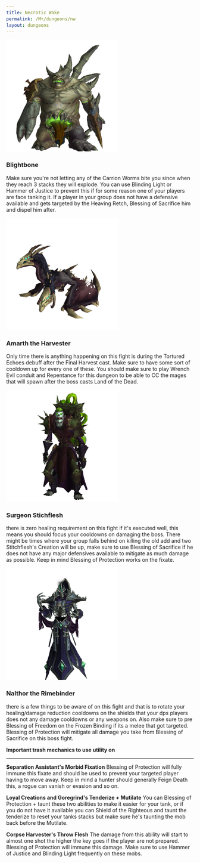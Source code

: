 ```yaml
---
title: Necrotic Wake
permalink: /M+/dungeons/nw
layout: dungeons
---
```

<a style="color: white">
    <img src="/assets/img/dungeons/blightbone.png" class="dungeon_boss"/>
</a>

### Blightbone

Make sure you're not letting any of the Carrion Worms bite you since when they reach 3 stacks they will explode. You can use Blinding Light or Hammer of Justice to prevent this if for some reason one of your players are face tanking it. If a player in your group does not have a defensive available and gets targeted by the Heaving Retch, Blessing of Sacrifice him and dispel him after.

<a style="color: white">
    <img src="/assets/img/dungeons/amarth.png" class="dungeon_boss"/>
</a>

### Amarth the Harvester

Only time there is anything happening on this fight is during the Tortured Echoes debuff after the Final Harvest cast. Make sure to have some sort of cooldown up for every one of these. You should make sure to play Wrench Evil conduit and Repentance for this dungeon to be able to CC the mages that will spawn after the boss casts Land of the Dead.

<a style="color: white">
    <img src="/assets/img/dungeons/surgeon.png" class="dungeon_boss"/>
</a>

### Surgeon Stichflesh

there is zero healing requirement on this fight if it's executed well, this means you should focus your cooldowns on damaging the boss. There might be times where your group falls behind on killing the old add and two Stitchflesh's Creation will be up, make sure to use Blessing of Sacrifice if he does not have any major defensives available to mitigate as much damage as possible. Keep in mind Blessing of Protection works on the fixate.

<a style="color: white">
    <img src="/assets/img/dungeons/nalthor.png" class="dungeon_boss"/>
</a>

### Nalthor the Rimebinder

there is a few things to be aware of on this fight and that is to rotate your healing/damage reduction cooldowns on the shields that your dps players does not any damage cooldowns or any weapons on. Also make sure to pre Blessing of Freedom on the Frozen Binding if its a melee that got targeted. Blessing of Protection will mitigate all damage you take from Blessing of Sacrifice on this boss fight.

**Important trash mechanics to use utility on**

---
**Separation Assistant's Morbid Fixation** Blessing of Protection will fully immune this fixate and should be used to prevent your targeted player having to move away. Keep in mind a hunter should generally Feign Death this, a rogue can vanish or evasion and so on.

**Loyal Creations and Goregrind's Tenderize + Mutilate** You can Blessing of Protection + taunt these two abilities to make it easier for your tank, or if you do not have it available you can Shield of the Righteous and taunt the tenderize to reset your tanks stacks but make sure he's taunting the mob back before the Mutilate.

**Corpse Harvester's Throw Flesh** The damage from this ability will start to almost one shot the higher the key goes if the player are not prepared. Blessing of Protection will immune this damage. Make sure to use Hammer of Justice and Blinding Light frequently on these mobs.

